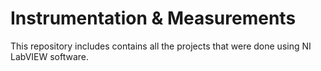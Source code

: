 # Instrumentation & Measurements

This repository includes contains all the projects that were done using NI LabVIEW software.
